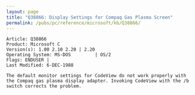 ```yaml
---
layout: page
title: "Q38866: Display Settings for Compaq Gas Plasma Screen"
permalink: /pubs/pc/reference/microsoft/kb/Q38866/
---
```


	Article: Q38866
	Product: Microsoft C
	Version(s): 1.00 2.10 2.20 | 2.20
	Operating System: MS-DOS         | OS/2
	Flags: ENDUSER |
	Last Modified: 6-DEC-1988
	
	The default monitor settings for CodeView do not work properly with
	the Compaq gas plasma display adapter. Invoking CodeView with the /b
	switch corrects the problem.
